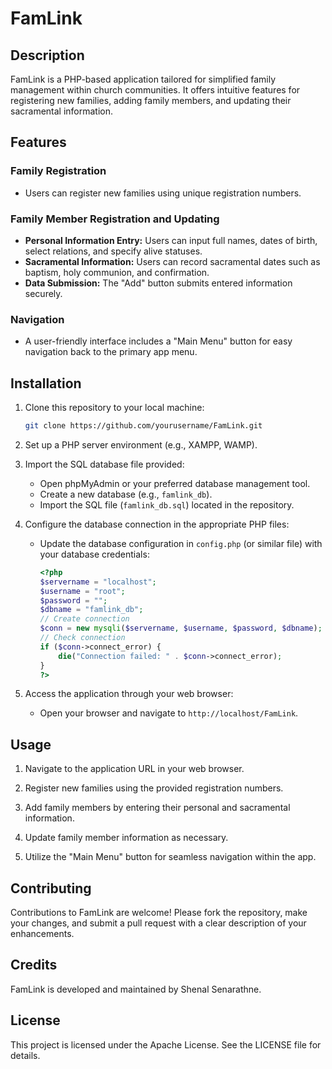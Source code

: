 
# FamLink

## Description

FamLink is a PHP-based application tailored for simplified family management within church communities. It offers intuitive features for registering new families, adding family members, and updating their sacramental information.

## Features

### Family Registration
- Users can register new families using unique registration numbers.

### Family Member Registration and Updating
- **Personal Information Entry:** Users can input full names, dates of birth, select relations, and specify alive statuses.
- **Sacramental Information:** Users can record sacramental dates such as baptism, holy communion, and confirmation.
- **Data Submission:** The "Add" button submits entered information securely.

### Navigation
- A user-friendly interface includes a "Main Menu" button for easy navigation back to the primary app menu.

## Installation

1. Clone this repository to your local machine:
   ```bash
   git clone https://github.com/yourusername/FamLink.git
   ```

2. Set up a PHP server environment (e.g., XAMPP, WAMP).

3. Import the SQL database file provided:
   - Open phpMyAdmin or your preferred database management tool.
   - Create a new database (e.g., `famlink_db`).
   - Import the SQL file (`famlink_db.sql`) located in the repository.

4. Configure the database connection in the appropriate PHP files:
   - Update the database configuration in `config.php` (or similar file) with your database credentials:
     ```php
     <?php
     $servername = "localhost";
     $username = "root";
     $password = "";
     $dbname = "famlink_db";
     // Create connection
     $conn = new mysqli($servername, $username, $password, $dbname);
     // Check connection
     if ($conn->connect_error) {
         die("Connection failed: " . $conn->connect_error);
     }
     ?>
     ```

5. Access the application through your web browser:
   - Open your browser and navigate to `http://localhost/FamLink`.

## Usage

1. Navigate to the application URL in your web browser.

2. Register new families using the provided registration numbers.

3. Add family members by entering their personal and sacramental information.

4. Update family member information as necessary.

5. Utilize the "Main Menu" button for seamless navigation within the app.

## Contributing

Contributions to FamLink are welcome! Please fork the repository, make your changes, and submit a pull request with a clear description of your enhancements.

## Credits

FamLink is developed and maintained by Shenal Senarathne.

## License

This project is licensed under the Apache License. See the LICENSE file for details.
